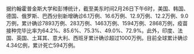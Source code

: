 据约翰霍普金斯大学和彭博统计，截至美东时间2月26日下午6时，美国、韩国、德国、俄罗斯、巴西分别新增确诊6.1万例、16.6万例、12.9万例、12.2万例、9.0万例，累计确诊7893万例、283万例、1463万例、1594万例、2868万例，疫苗接种完毕比率为64.2%、85.6%、75.3%、49.0%、72.9%。此外，印度、法国、英国、土耳其、意大利、西班牙累计确诊超过1000万例。目前全球累计确诊4.34亿例，累计死亡594万例。